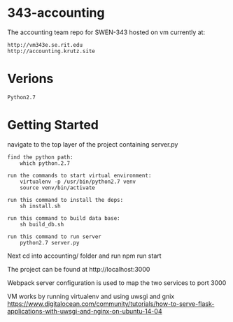 # 343-accounting
The accounting team repo for SWEN-343
hosted on vm currently at:
    
    http://vm343e.se.rit.edu
    http://accounting.krutz.site

# Verions
    Python2.7

# Getting Started

navigate to the top layer of the project containing server.py

    find the python path:
        which python.2.7

    run the commands to start virtual environment:
        virtualenv -p /usr/bin/python2.7 venv 
        source venv/bin/activate

    run this command to install the deps:
        sh install.sh

    run this command to build data base:
        sh build_db.sh

    run this command to run server
        python2.7 server.py

Next cd into accounting/ folder and run
        npm run start

The project can be found at http://localhost:3000

Webpack server configuration is used to map the two services to port 3000

VM works by running virtualenv and using uwsgi and gnix
    https://www.digitalocean.com/community/tutorials/how-to-serve-flask-applications-with-uwsgi-and-nginx-on-ubuntu-14-04


